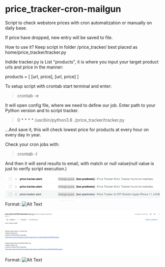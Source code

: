 # price_tracker-cron-mailgun

Script to check webstore prices with cron automatization or manually on daily base.

If price have dropped, new entry will be saved to file.

How to use it?
Keep script in folder  /price_tracker/ best placed as home/price_tracker/tracker.py 


Indide tracker.py is List "products", it is where you input your target product urls and price in the manner:

products = [
    [url, price],
    [url, price]
]


To setup script with crontab start terminal and enter:
> crontab -e

It will open config file, where we need to define our job.
Enter path to your Python version and to script tracker.

>
> 0 * * * *  /usr/bin/python3.8 ./price_tracker/tracker.py   

...And save it, this will check lowest price for products at every hour on every day in year.

Check your cron jobs with:
>crontab -l


And then it will send results to email, with match or null value(null value is just to verify script execution.) 

![GitHub Logo](/email_result_list.png)
Format: ![Alt Text](url)

![GitHub Logo](/email_result.png)
Format: ![Alt Text](url)









